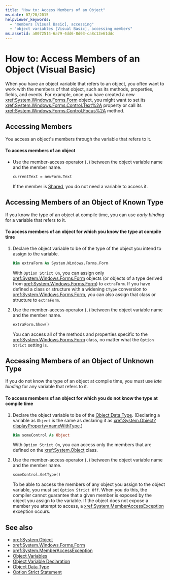 ```yaml
---
title: "How to: Access Members of an Object"
ms.date: 07/20/2015
helpviewer_keywords:
  - "members [Visual Basic], accessing"
  - "object variables [Visual Basic], accessing members"
ms.assetid: a0072514-6a79-4dd6-8d03-ca8c13e61ddc
---
```

# How to: Access Members of an Object (Visual Basic)

When you have an object variable that refers to an object, you often want to work with the members of that object, such as its methods, properties, fields, and events. For example, once you have created a new <xref:System.Windows.Forms.Form> object, you might want to set its <xref:System.Windows.Forms.Control.Text%2A> property or call its <xref:System.Windows.Forms.Control.Focus%2A> method.

## Accessing Members

You access an object's members through the variable that refers to it.

#### To access members of an object

- Use the member-access operator (`.`) between the object variable name and the member name.

    ```vb
    currentText = newForm.Text
    ```

    If the member is [Shared](../../../language-reference/modifiers/shared.md), you do not need a variable to access it.

## Accessing Members of an Object of Known Type

If you know the type of an object at compile time, you can use *early binding* for a variable that refers to it.

#### To access members of an object for which you know the type at compile time

1. Declare the object variable to be of the type of the object you intend to assign to the variable.

    ```vb
    Dim extraForm As System.Windows.Forms.Form
    ```

    With `Option Strict On`, you can assign only <xref:System.Windows.Forms.Form> objects (or objects of a type derived from <xref:System.Windows.Forms.Form>) to `extraForm`. If you have defined a class or structure with a widening `CType` conversion to <xref:System.Windows.Forms.Form>, you can also assign that class or structure to `extraForm`.

2. Use the member-access operator (`.`) between the object variable name and the member name.

    ```vb
    extraForm.Show()
    ```

    You can access all of the methods and properties specific to the <xref:System.Windows.Forms.Form> class, no matter what the `Option Strict` setting is.

## Accessing Members of an Object of Unknown Type

If you do not know the type of an object at compile time, you must use *late binding* for any variable that refers to it.

#### To access members of an object for which you do not know the type at compile time

1. Declare the object variable to be of the [Object Data Type](../../../language-reference/data-types/object-data-type.md). (Declaring a variable as `Object` is the same as declaring it as <xref:System.Object?displayProperty=nameWithType>.)

    ```vb
    Dim someControl As Object
    ```

    With `Option Strict On`, you can access only the members that are defined on the <xref:System.Object> class.

2. Use the member-access operator (`.`) between the object variable name and the member name.

    ```vb
    someControl.GetType()
    ```

    To be able to access the members of any object you assign to the object variable, you must set `Option Strict Off`. When you do this, the compiler cannot guarantee that a given member is exposed by the object you assign to the variable. If the object does not expose a member you attempt to access, a <xref:System.MemberAccessException> exception occurs.

## See also

- <xref:System.Object>
- <xref:System.Windows.Forms.Form>
- <xref:System.MemberAccessException>
- [Object Variables](object-variables.md)
- [Object Variable Declaration](object-variable-declaration.md)
- [Object Data Type](../../../language-reference/data-types/object-data-type.md)
- [Option Strict Statement](../../../language-reference/statements/option-strict-statement.md)
